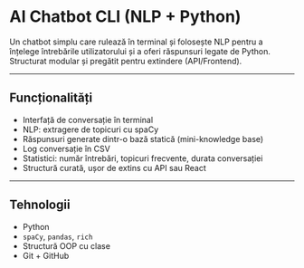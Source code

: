 # AI Chatbot CLI (NLP + Python)

Un chatbot simplu care rulează în terminal și folosește NLP pentru a înțelege întrebările utilizatorului și a oferi răspunsuri legate de Python. Structurat modular și pregătit pentru extindere (API/Frontend).

---

## Funcționalități

- Interfață de conversație în terminal
- NLP: extragere de topicuri cu spaCy
- Răspunsuri generate dintr-o bază statică (mini-knowledge base)
- Log conversație în CSV
- Statistici: număr întrebări, topicuri frecvente, durata conversației
- Structură curată, ușor de extins cu API sau React

---

##  Tehnologii

- Python
- `spaCy`, `pandas`, `rich`
- Structură OOP cu clase
- Git + GitHub


